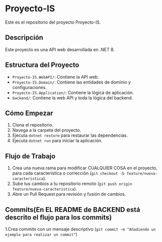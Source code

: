 # Proyecto-IS

Este es el repositorio del proyecto Proyecto-IS.

## Descripción

Este proyecto es una API web desarrollada en .NET 8.

## Estructura del Proyecto

- `Proyecto-IS.WebAPI/`: Contiene la API web.
- `Proyecto-IS.Domain/`: Contiene las entidades de dominio y configuraciones.
- `Proyecto-IS.Application/`: Contiene la lógica de aplicación.
- `backend/`: Contiene la web API y toda la lógica del backend.

## Cómo Empezar

1. Clona el repositorio.
2. Navega a la carpeta del proyecto.
3. Ejecuta `dotnet restore` para restaurar las dependencias.
4. Ejecuta `dotnet run` para iniciar la aplicación.

## Flujo de Trabajo

1. Crea una nueva rama para modificar CUALQUIER COSA en el proyecto, para cada característica o corrección (`git checkout -b feature/nueva-caracteristica`).
2. Sube tus cambios a tu repositorio remoto (`git push origin feature/nueva-caracteristica`).
3. Abre un Pull Request para revisión y fusión de cambios.

## Commits(En EL README de BACKEND está descrito el flujo para los commits)

1.Crea commits con un mensaje descriptivo (` git commit -m "Añadiendo un ejemplo para realizar un commit" `)